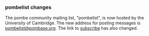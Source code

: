 ### pombelist changes
<!-- pombase_flags: frontpage -->

The pombe community mailing list, "pombelist", is now hosted by the
University of Cambridge.  The new address for posting messages is
<pombelist@pombase.org>.  The link to
[subscribe](https://lists.cam.ac.uk/mailman/listinfo/ucam-pombelist)
has also changed.
